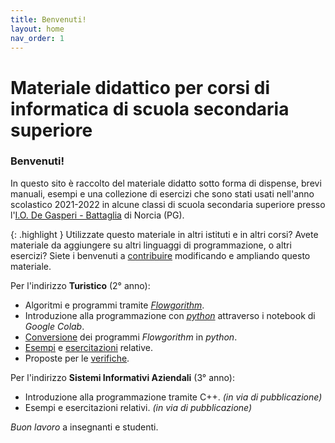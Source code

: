 ```yaml
---
title: Benvenuti!
layout: home
nav_order: 1
---
```


# Materiale didattico per corsi di informatica di scuola secondaria superiore

### Benvenuti!

In questo sito è raccolto del materiale didatto sotto forma di dispense,
brevi manuali, esempi e una collezione di esercizi che sono stati usati nell'anno scolastico
2021-2022 in alcune classi di scuola secondaria superiore presso
l'[I.O. De Gasperi - Battaglia](https://www.comprensivonorcia.edu.it) di Norcia (PG).

{: .highlight }
Utilizzate questo materiale in altri istituti e in altri corsi?
Avete materiale da aggiungere su altri linguaggi di programmazione, o altri esercizi?
Siete i benvenuti a [contribuire](contrib.md) modificando e ampliando questo materiale.

Per l'indirizzo **Turistico** (2° anno):

- Algoritmi e programmi tramite _[Flowgorithm](flowgorithm/diagrammi/index.md)_.
- Introduzione alla programmazione con _[python](flowgorithm/codice/index.md)_
  attraverso i notebook di _Google Colab_.
- [Conversione](flowgorithm/codice/index.md#scrivere-codice-python-partendo-da-flowgorithm)
  dei programmi _Flowgorithm_ in _python_.
- [Esempi](flowgorithm/esempi/index.md) e [esercitazioni](flowgorithm/esercitazioni/index.md) relative.
- Proposte per le [verifiche](flowgorithm/verifiche/index.md).

Per l'indirizzo **Sistemi Informativi Aziendali** (3° anno):

- Introduzione alla programmazione tramite C++. _(in via di pubblicazione)_
- Esempi e esercitazioni relativi. _(in via di pubblicazione)_

_Buon lavoro_ a insegnanti e studenti.
